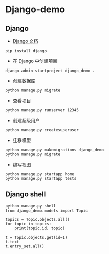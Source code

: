 # Django-demo

## Django

- [Django 文档](https://docs.djangoproject.com/zh-hans/3.2/)

```
pip install django
```

- 在 Django 中创建项目

```
django-admin startproject django_demo .
```

- 创建数据库

```
python manage.py migrate
```

- 查看项目

```
python manage.py runserver 12345
```

- 创建超级用户

```
python manage.py createsuperuser
```

- 迁移模型

```
python manage.py makemigrations django_demo
python manage.py migrate
```

- 编写视图

```
python manage.py startapp home
python manage.py startapp tests
```

## Django shell

```
python manage.py shell
from django_demo.models import Topic

topics = Topic.objects.all()
for topic in topics:
    print(topic.id, topic)

t = Topic.objects.get(id=1)
t.text
t.entry_set.all()
```
